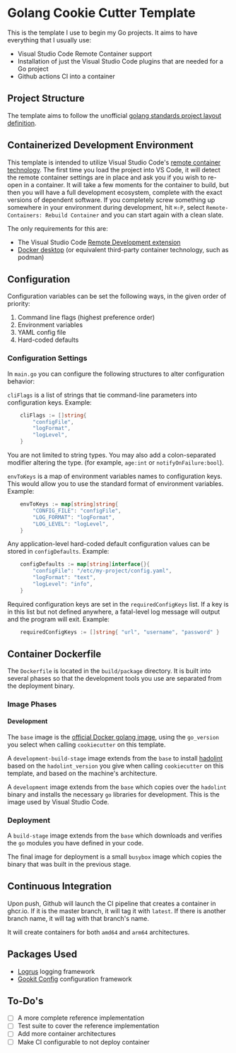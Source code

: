 # Golang Cookie Cutter Template
This is the template I use to begin my Go projects.  It aims to have everything that I usually use:

- Visual Studio Code Remote Container support
- Installation of just the Visual Studio Code plugins that are needed for a Go project
- Github actions CI into a container

## Project Structure
The template aims to follow the unofficial [golang standards project layout definition](https://github.com/golang-standards/project-layout).

## Containerized Development Environment
This template is intended to utilize Visual Studio Code's [remote container technology](https://code.visualstudio.com/docs/remote/containers).  The first time you load the project into VS Code, it will detect the remote container settings are in place and ask you if you wish to re-open in a container.  It will take a few moments for the container to build, but 
then you will have a full development ecosystem, complete with the exact versions of dependent software.  If you completely screw something up somewhere in your environment during development, hit `⌘⇧P`, select `Remote-Containers: Rebuild Container` and you can start again with a clean slate.

The only requirements for this are:
- The Visual Studio Code [Remote Development extension](https://marketplace.visualstudio.com/items?itemName=ms-vscode-remote.vscode-remote-extensionpack)
- [Docker desktop](https://www.docker.com/products/docker-desktop/) (or equivalent third-party container technology, such as podman)

## Configuration
Configuration variables can be set the following ways, in the given order of priority:

1. Command line flags (highest preference order)
2. Environment variables
3. YAML config file
4. Hard-coded defaults

### Configuration Settings
In `main.go` you can configure the following structures to alter configuration behavior:

`cliFlags` is a list of strings that tie command-line parameters into configuration keys.  Example:
```go
	cliFlags := []string{
		"configFile",
		"logFormat",
		"logLevel",
	}
```

You are not limited to string types.  You may also add a colon-separated modifier altering the type. (for example, `age:int` or `notifyOnFailure:bool`).

`envToKeys` is a map of environment variables names to configuration keys.  This would allow you to use the standard format of environment variables.  Example:
```go
    envToKeys := map[string]string{
		"CONFIG_FILE": "configFile",
		"LOG_FORMAT": "logFormat",
		"LOG_LEVEL": "logLevel",
	}
```

Any application-level hard-coded default configuration values can be stored in `configDefaults`.  Example:

```go
	configDefaults := map[string]interface{}{
		"configFile": "/etc/my-project/config.yaml",
		"logFormat": "text",
		"logLevel": "info",
	}
```

Required configuration keys are set in the `requiredConfigKeys` list.  If a key is in this list but not defined anywhere, a fatal-level
log message will output and the program will exit.  Example:

```go
    requiredConfigKeys := []string{ "url", "username", "password" }
```

## Container Dockerfile
The `Dockerfile` is located in the `build/package` directory.  It is built into several phases so that the development tools you use are
separated from the deployment binary.

### Image Phases

#### Development
The `base` image is the [official Docker golang image](https://hub.docker.com/_/golang), using the `go_version` you select when calling `cookiecutter` on this template.

A `development-build-stage` image extends from the `base` to install [hadolint](https://github.com/hadolint/hadolint) based on the `hadolint_version` you give when calling `cookiecutter` on this template, and based on the machine's architecture.

A `development` image extends from the `base` which copies over the `hadolint` binary and installs the necessary `go` libraries for development.  This is the image used by Visual Studio Code.

### Deployment
A `build-stage` image extends from the `base` which downloads and verifies the `go` modules you have defined in your code.

The final image for deployment is a small `busybox` image which copies the binary that was built in the previous stage.

## Continuous Integration
Upon push, Github will launch the CI pipeline that creates a container in ghcr.io.  If it is the master branch, it will tag it with `latest`.  If there is another branch name, it will tag with that branch's name.

It will create containers for both `amd64` and `arm64` architectures.

## Packages Used
- [Logrus](https://github.com/sirupsen/logrus) logging framework
- [Gookit Config](https://github.com/gookit/config) configuration framework

## To-Do's
- [ ] A more complete reference implementation
- [ ] Test suite to cover the reference implementation
- [ ] Add more container architectures
- [ ] Make CI configurable to not deploy container
